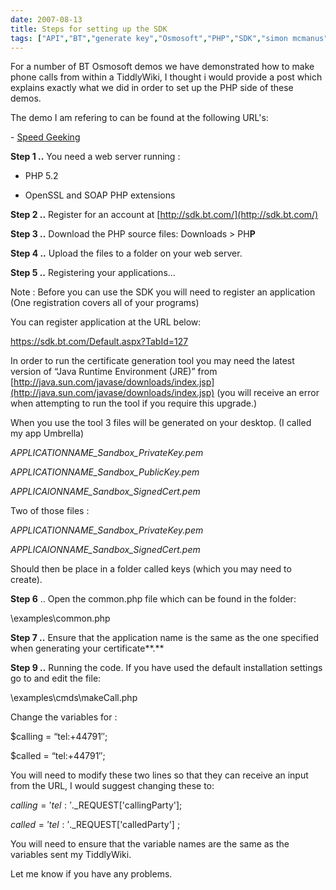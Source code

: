 ```yaml
---
date: 2007-08-13
title: Steps for setting up the SDK
tags: ["API","BT","generate key","Osmosoft","PHP","SDK","simon mcmanus","SimonMcManus","web service","Web21C","post"]
---
```

For a number of BT Osmosoft demos we have demonstrated how to make phone calls from within a TiddlyWiki, I thought i would provide a post which explains exactly what we did in order to set up the PHP side of these demos.  
  
The demo I am refering to can be found at the following URL's:  
  
\- [Speed Geeking](http://osmosoft.com/events/speedgeeking/ "Speed Geeking")  
  
**Step 1 ..** You need a web server running :  

  
*   PHP 5.2
  
*   OpenSSL and SOAP PHP extensions
  

  

**Step 2 ..** Register for an account at [http://sdk.bt.com/](http://sdk.bt.com/)

  

  

  

**Step 3 ..** Download the PHP source files: Downloads > PH**P**

  

  

**Step 4 ..** Upload the files to a folder on your web server.

  

  

**Step 5 ..**  Registering your applications...

  

  

Note : Before you can use the SDK you will need to register an application (One registration covers all of your programs)

  

You can register application at the URL below:

  

  

https://sdk.bt.com/Default.aspx?TabId=127

  
In order to run the certificate generation tool you may need  the latest version of “Java Runtime Environment (JRE)”  from [http://java.sun.com/javase/downloads/index.jsp](http://java.sun.com/javase/downloads/index.jsp) (you will receive an error when attempting to run the tool if you require this upgrade.)  
  
When you use the tool 3 files will be generated on your desktop. (I called my app Umbrella)  
  
_APPLICATIONNAME\_Sandbox\_PrivateKey.pem_  
  
_APPLICATIONNAME\_Sandbox\_PublicKey.pem_  
  
_APPLICAIONNAME\_Sandbox\_SignedCert.pem_  
  
Two of those files :  
  
_APPLICATIONNAME\_Sandbox\_PrivateKey.pem_  
  
_APPLICAIONNAME\_Sandbox\_SignedCert.pem_  

Should then be place in a folder called keys (which you may need to create).

  
**Step 6** .. Open the common.php file which can be found in the folder:  
  
\\examples\\common.php  
  
**Step 7 ..** Ensure that the application name is the same as the one specified when generating your certificate**.**  
  
**Step 9 ..**  Running the code.  If you have used the default installation settings go to and edit the file:  
  
\\examples\\cmds\\makeCall.php  
  
Change the variables for :  
  
$calling = “tel:+44791″;  
  
$called = “tel:+44791″;  
  
You will need to modify these two lines so that they can receive an input from the URL, I would suggest changing these to:  
  
$calling ='tel:'.$\_REQUEST\['callingParty'\];  
  
$called = 'tel:'.$\_REQUEST\['calledParty'\] ;  
  
You will need to ensure that the variable names are the same as the variables sent my TiddlyWiki.  
  
Let me know if you have any problems.

        